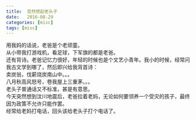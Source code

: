 ```yaml
---
title:  突然想起老头子
date:   2016-08-29
categories: [misc]
tags: [misc]
---
```

用我妈的话说，老爸是个老顽童。    
从小带我打游戏机，看足球，下军旗的都是老爸。  
还有背诗。老爸记忆力很好，年轻的时候也是个文艺小青年。我小的时候，经常问我古文学到哪了，然后即兴给我背首诗：  
卖炭翁，伐薪烧炭南山中。。。  
八月秋高风怒号，卷我屋上三重茅。。。  
老头子普通话又不标准，甚是有意思。  
今天突然想到汶川地震后，老爸拉着老妈，无论如何要领养一个受灾的孩子，最终因为政策不允许只能作罢。  
经常给老妈打电话，回头该给老头子打个电话了。
